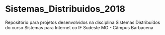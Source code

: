 # Sistemas_Distribuidos_2018

Repositório para projetos desenvolvidos na disciplina Sistemas Distribuídos do curso Sistemas para Internet co IF Sudeste MG - Câmpus Barbacena
